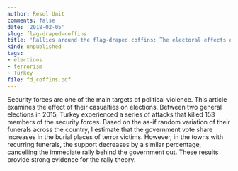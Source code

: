 ```yaml
---
author: Resul Umit
comments: false
date: '2018-02-05'
slug: flag-draped-coffins
title: 'Rallies around the flag-draped coffins: The electoral effects of security force casualties in terror attacks'
kind: unpublished
tags:
- elections
- terrorism
- Turkey
file: fd_coffins.pdf
---
```



Security forces are one of the main targets of political violence. This article examines the effect of their casualties on elections. Between two general elections in 2015, Turkey experienced a series of attacks that killed 153 members of the security forces. Based on the as-if random variation of their funerals across the country, I estimate that the government vote share increases in the burial places of terror victims. However, in the towns with recurring funerals, the support decreases by a similar percentage, cancelling the immediate rally behind the government out. These results provide strong evidence for the rally theory.

